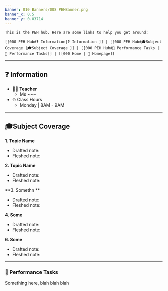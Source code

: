 ```yaml
---
banner: 010 Banners/008 PEHBanner.png
banner_x: 0.5
banner_y: 0.03714
---
```


```ad-note
This is the PEH hub. Here are some links to help you get around:

[[000 PEH Hub#❓ Information|❓ Information ]] | [[000 PEH Hub#🎓Subject Coverage |🎓Subject Coverage ]] | [[000 PEH Hub#🎎 Performance Tasks | 🎎 Performance Tasks]] | [[000 Home | 🏡 Homepage]]
```

---
## ❓ Information
- 👩‍🏫 **Teacher**
	- Ms ~~~
- ⏲ Class Hours
	- Monday | 8AM - 9AM

---
## 🎓Subject Coverage
**1. Topic Name**
- Drafted note: 
- Fleshed note: 

**2. Topic Name**
- Drafted note:
- Fleshed note:

**3. Somethn **
- Drafted note:
- Fleshed note:

**4. Some**
- Drafted note:
- Fleshed note:

**6. Some**
- Drafted note:
- Fleshed note:

---

### 🎎 Performance Tasks

Something here, blah blah blah


